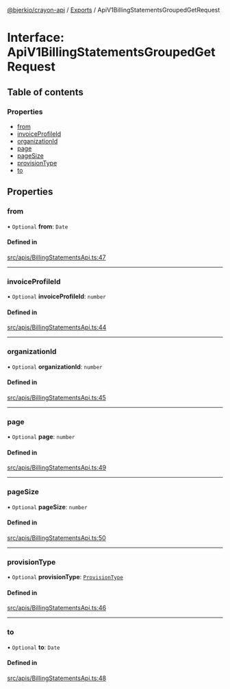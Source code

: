 [@bjerkio/crayon-api](../README.md) / [Exports](../modules.md) / ApiV1BillingStatementsGroupedGetRequest

# Interface: ApiV1BillingStatementsGroupedGetRequest

## Table of contents

### Properties

- [from](ApiV1BillingStatementsGroupedGetRequest.md#from)
- [invoiceProfileId](ApiV1BillingStatementsGroupedGetRequest.md#invoiceprofileid)
- [organizationId](ApiV1BillingStatementsGroupedGetRequest.md#organizationid)
- [page](ApiV1BillingStatementsGroupedGetRequest.md#page)
- [pageSize](ApiV1BillingStatementsGroupedGetRequest.md#pagesize)
- [provisionType](ApiV1BillingStatementsGroupedGetRequest.md#provisiontype)
- [to](ApiV1BillingStatementsGroupedGetRequest.md#to)

## Properties

### from

• `Optional` **from**: `Date`

#### Defined in

[src/apis/BillingStatementsApi.ts:47](https://github.com/bjerkio/crayon-api-js/blob/22cd66d/src/apis/BillingStatementsApi.ts#L47)

___

### invoiceProfileId

• `Optional` **invoiceProfileId**: `number`

#### Defined in

[src/apis/BillingStatementsApi.ts:44](https://github.com/bjerkio/crayon-api-js/blob/22cd66d/src/apis/BillingStatementsApi.ts#L44)

___

### organizationId

• `Optional` **organizationId**: `number`

#### Defined in

[src/apis/BillingStatementsApi.ts:45](https://github.com/bjerkio/crayon-api-js/blob/22cd66d/src/apis/BillingStatementsApi.ts#L45)

___

### page

• `Optional` **page**: `number`

#### Defined in

[src/apis/BillingStatementsApi.ts:49](https://github.com/bjerkio/crayon-api-js/blob/22cd66d/src/apis/BillingStatementsApi.ts#L49)

___

### pageSize

• `Optional` **pageSize**: `number`

#### Defined in

[src/apis/BillingStatementsApi.ts:50](https://github.com/bjerkio/crayon-api-js/blob/22cd66d/src/apis/BillingStatementsApi.ts#L50)

___

### provisionType

• `Optional` **provisionType**: [`ProvisionType`](../enums/ProvisionType.md)

#### Defined in

[src/apis/BillingStatementsApi.ts:46](https://github.com/bjerkio/crayon-api-js/blob/22cd66d/src/apis/BillingStatementsApi.ts#L46)

___

### to

• `Optional` **to**: `Date`

#### Defined in

[src/apis/BillingStatementsApi.ts:48](https://github.com/bjerkio/crayon-api-js/blob/22cd66d/src/apis/BillingStatementsApi.ts#L48)
